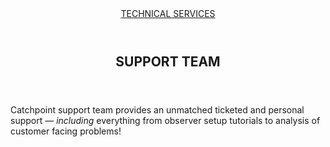 <html lang="en-US">
  <head>
    <meta charset="UTF-8" />
    <meta name="viewport" content="width=device-width" />
   
  </head>
</html>

<header> 
  <a class="logo" href="#">TECHNICAL SERVICES</a>
</header>

<article>
  <header> 
    <h1>SUPPORT TEAM</h1>
  </header>
  <p>Catchpoint support team provides an unmatched ticketed and personal support <em>— including</em> everything from observer setup tutorials to analysis of customer facing problems!</p>
<title>Your observability ally</title>


